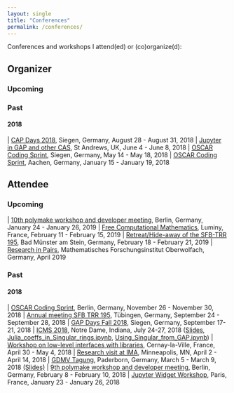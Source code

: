 ```yaml
---
layout: single
title: "Conferences"
permalink: /conferences/
---
```


Conferences and workshops I attend(ed) or (co)organize(d):

## Organizer

### Upcoming

### Past

#### 2018

| [CAP Days 2018](https://homalg-project.github.io/capdays-2018/), Siegen, Germany, August 28 - August 31, 2018
| [Jupyter in GAP and other CAS](http://gapdays.de/gap-jupyter-days2018/), St Andrews, UK, June 4 - June 8, 2018
| [OSCAR Coding Sprint](https://oscar.computeralgebra.de/meetings/Meeting-5-2018/), Siegen, Germany, May 14 - May 18, 2018
| [OSCAR Coding Sprint](https://oscar.computeralgebra.de/meetings/Meeting-1-2018/), Aachen, Germany, January 15 - January 19, 2018

## Attendee

### Upcoming

| [10th polymake workshop and developer meeting](https://polymake.org/doku.php/workshops), Berlin, Germany, January 24 - January 26, 2019
| [Free Computational Mathematics](https://conferences.cirm-math.fr/1978.html), Luminy, France, February 11 - February 15, 2019
| [Retreat/Hide-away of the SFB-TRR 195](https://www.computeralgebra.de/sfb/events/), Bad Münster am Stein, Germany, February 18 - February 21, 2019
| [Research in Pairs](https://www.mfo.de/scientific-programme/long-term/research-in-pairs), Mathematisches Forschungsinstitut Oberwolfach, Germany, April 2019

### Past

#### 2018

| [OSCAR Coding Sprint](https://oscar.computeralgebra.de/meetings/Meeting-11-2018/), Berlin, Germany, November 26 - November 30, 2018
| [Annual meeting SFB TRR 195](http://www.math.uni-tuebingen.de/arbeitsbereiche/geometrie/annual-meeting-sfb-trr-195-1), Tübingen, Germany, September 24 - September 28, 2018
| [GAP Days Fall 2018](www.gapdays.de/gapdays2018-fall/), Siegen, Germany, September 17-21, 2018
| [ICMS 2018](http://icms-conference.org/2018/), Notre Dame, Indiana, July 24-27, 2018 ([Slides](../downloads/ICMS2018.pdf), [Julia_coeffs_in_Singular_rings.ipynb](../downloads/Julia_coeffs_in_Singular_rings.ipynb), [Using_Singular_from_GAP.ipynb](../downloads/Using_Singular_from_GAP.ipynb))
| [Workshop on low-level interfaces with libraries](https://github.com/OpenDreamKit/OpenDreamKit/issues/251), Cernay-la-Ville, France, April 30 - May 4, 2018
| [Research visit at IMA](https://ima.umn.edu/2017-2018.2), Minneapolis, MN, April 2 - April 14, 2018
| [GDMV Tagung](http://www.gdmv2018.de/), Paderborn, Germany, March 5 - March 9, 2018 [(Slides)](../downloads/2018_03_06_GDMV2018.pdf)
| [9th polymake workshop and developer meeting](https://polymake.org/doku.php/workshop0218), Berlin, Germany, February 8 - February 10, 2018
| [Jupyter Widget Workshop](https://github.com/OpenDreamKit/OpenDreamKit/issues/246), Paris, France, January 23 - January 26, 2018
